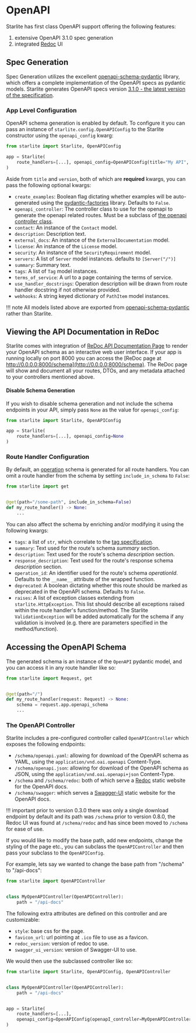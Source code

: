 # OpenAPI

Starlite has first class OpenAPI support offering the following features:

1. extensive OpenAPI 3.1.0 spec generation
2. integrated [Redoc](https://github.com/Redocly/redoc) UI

## Spec Generation

Spec Generation utilizes the excellent [openapi-schema-pydantic](https://github.com/kuimono/openapi-schema-pydantic)
library, which offers a complete implementation of the OpenAPI specs as pydantic models. Starlite generates OpenAPI
specs version [3.1.0 - the latest version of the specification](https://spec.openapis.org/oas/latest.html).

### App Level Configuration

OpenAPI schema generation is enabled by default. To configure it you can pass an instance
of `starlite.config.OpenAPIConfig` to the Starlite constructor using the `openapi_config` kwarg:

```python title="my_app/main.py"
from starlite import Starlite, OpenAPIConfig

app = Starlite(
    route_handlers=[...], openapi_config=OpenAPIConfig(title="My API", version="1.0.0")
)
```

Aside from `title` and `version`, both of which are **required** kwargs, you can pass the following optional kwargs:

- `create_examples`: Boolean flag dictating whether examples will be auto-generated using
  the [pydantic-factories](https://github.com/starlite-api/pydantic-factories) library. Defaults to `False`.
- `openapi_controller`: The controller class to use for the openapi to generate the openapi related routes. Must be a
  subclass of [the openapi controller class](#the-openapi-controller).
- `contact`: An instance of the `Contact` model.
- `description`: Description text.
- `external_docs`: An instance of the `ExternalDocumentation` model.
- `license`: An instance of the `License` model.
- `security`: An instance of the `SecurityRequirement` model.
- `servers`: A list of `Server` model instances. defaults to `[Server("/")]`
- `summary`: Summary text.
- `tags`: A list of `Tag` model instances.
- `terms_of_service`: A url to a page containing the terms of service.
- `use_handler_docstrings`: Operation description will be drawn from route handler docstring if not otherwise provided.
- `webhooks`: A string keyed dictionary of `PathItem` model instances.

<!-- prettier-ignore -->
!!! note
    All models listed above are exported from [openapi-schema-pydantic](https://github.com/kuimono/openapi-schema-pydantic)
    rather than Starlite.

## Viewing the API Documentation in ReDoc

Starlite comes with integration of [ReDoc API Documentation Page](https://redoc.ly/) to render your OpenAPI schema as an
interactive web user interface. If your app is running locally on port 8000 you can access the
[ReDoc page at http://0.0.0.0:8000/schema](http://0.0.0.0:8000/schema). The ReDoc page will show and document all your routes,
DTOs, and any metadata attached to your controllers mentioned above.

#### Disable Schema Generation

If you wish to disable schema generation and not include the schema endpoints in your API, simply pass `None` as the
value for `openapi_config`:

```python title="my_app/main.py"
from starlite import Starlite, OpenAPIConfig

app = Starlite(
    route_handlers=[...], openapi_config=None
)
```

### Route Handler Configuration

By default, an [operation](https://spec.openapis.org/oas/latest.html#operation-object) schema is generated for all route
handlers. You can omit a route handler from the schema by setting `include_in_schema` to `False`:

```python
from starlite import get


@get(path="/some-path", include_in_schema=False)
def my_route_handler() -> None:
    ...
```

You can also affect the schema by enriching and/or modifying it using the following kwargs:

- `tags`: a list of `str`, which correlate to the [tag specification](https://spec.openapis.org/oas/latest.html#tag-object).
- `summary`: Text used for the route's schema _summary_ section.
- `description`: Text used for the route's schema _description_ section.
- `response_description`: Text used for the route's response schema _description_ section.
- `operation_id`: An identifier used for the route's schema _operationId_. Defaults to the `__name__` attribute of the
  wrapped function.
- `deprecated`: A boolean dictating whether this route should be marked as deprecated in the OpenAPI schema. Defaults
  to `False`.
- `raises`: A list of exception classes extending from `starlite.HttpException`. This list should describe all
  exceptions raised within the route handler's function/method. The Starlite `ValidationException` will be added
  automatically for the schema if any validation is involved (e.g. there are parameters specified in the
  method/function).

## Accessing the OpenAPI Schema

The generated schema is an instance of the `OpenAPI` pydantic model, and you can access it in any route handler like so:

```python
from starlite import Request, get


@get(path="/")
def my_route_handler(request: Request) -> None:
    schema = request.app.openapi_schema
    ...
```

### The OpenAPI Controller

Starlite includes a pre-configured controller called `OpenAPIController` which exposes the following endpoints:

- `/schema/openapi.yaml`: allowing for download of the OpenAPI schema as YAML, using the `application/vnd.oai.openapi`
  Content-Type.
- `/schema/openapi.json`: allowing for download of the OpenAPI schema as JSON, using
  the `application/vnd.oai.openapi+json` Content-Type.
- `/schema` and `/schema/redoc`: both of which serve a [Redoc](https://github.com/Redocly/redoc) static website for the OpenAPI docs.
- `/schema/swagger`: which serves a [Swagger-UI](https://swagger.io/docs/open-source-tools/swagger-ui/usage/installation/) static website for the OpenAPI docs.

<!-- prettier-ignore -->
!!! important
    prior to version 0.3.0 there was only a single download endpoint by default and its path was `/schema`
    prior to version 0.8.0, the Redoc UI was found at `/schema/redoc` and has since been moved to `/schema` for ease of use.

If you would like to modify the base path, add new endpoints, change the styling of the page etc., you can subclass the
`OpenAPIController` and then pass your subclass to the `OpenAPIConfig`.

For example, lets say we wanted to change the base path from "/schema" to "/api-docs":

```python
from starlite import OpenAPIController


class MyOpenAPIController(OpenAPIController):
    path = "/api-docs"
```

The following extra attributes are defined on this controller and are customizable:

- `style`: base css for the page.
- `favicon_url`: url pointing at `.ico` file to use as a favicon.
- `redoc_version`: version of redoc to use.
- `swagger_ui_version`: version of Swagger-UI to use.

We would then use the subclassed controller like so:

```python
from starlite import Starlite, OpenAPIConfig, OpenAPIController


class MyOpenAPIController(OpenAPIController):
    path = "/api-docs"


app = Starlite(
    route_handlers=[...],
    openapi_config=OpenAPIConfig(openapI_controller=MyOpenAPIController),
)
```
